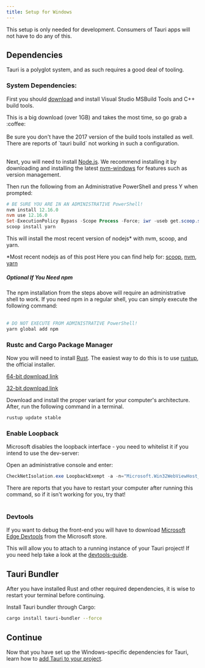 ```yaml
---
title: Setup for Windows
---
```


This setup is only needed for development. Consumers of Tauri apps will not have to do any of this.

## Dependencies

Tauri is a polyglot system, and as such requires a good deal of tooling.

### System Dependencies:

First you should [download](https://aka.ms/buildtools) and install Visual Studio MSBuild Tools and C++ build tools.

<div className="alert alert--info" role="alert">
This is a big download (over 1GB) and takes the most time, so go grab a :coffee:
</div><br/>

<div className="alert alert--warning" role="alert">
Be sure you don't have the 2017 version of the build tools installed as well. There are reports of `tauri build` not working in such a configuration.
</div><br/>

Next, you will need to install [Node.js](https://nodejs.org/en/). We recommend installing it by downloading and installing the latest [nvm-windows](https://github.com/coreybutler/nvm-windows/releases) for features such as version management.

Then run the following from an Administrative PowerShell and press Y when prompted:

```powershell
# BE SURE YOU ARE IN AN ADMINISTRATIVE PowerShell!
nvm install 12.16.0
nvm use 12.16.0
Set-ExecutionPolicy Bypass -Scope Process -Force; iwr -useb get.scoop.sh | iex
scoop install yarn
```

This will install the most recent version of nodejs\* with nvm, scoop, and yarn.

<div className="alert alert--info" role="alert">
*Most recent nodejs as of this post
Here you can find help for: <a href="https://scoop.sh/" target="_blank">scoop</a>, <a href="https://github.com/coreybutler/nvm-windows" target="_blank">nvm</a>, <a href="https://yarnpkg.com/" target="_blank">yarn</a>
</div>

##### Optional If You Need npm

<div className="alert alert--info" role="alert">
The npm installation from the steps above will require an administrative shell to work. If you need npm in a regular shell, you can simply execute the following command:
</div>
<br/>

```powershell
# DO NOT EXECUTE FROM ADMINISTRATIVE PowerShell!
yarn global add npm
```

### Rustc and Cargo Package Manager

Now you will need to install [Rust](https://www.rust-lang.org/). The easiest way to do this is to use [rustup](https://rustup.rs/), the official installer.

[64-bit download link](https://win.rustup.rs/x86_64)

[32-bit download link](https://win.rustup.rs/i686)

Download and install the proper variant for your computer's architecture. After, run the following command in a terminal.

```powershell
rustup update stable
```

### Enable Loopback

Microsoft disables the loopback interface - you need to whitelist it if you intend to use the dev-server:

Open an administrative console and enter:

```powershell
CheckNetIsolation.exe LoopbackExempt -a -n="Microsoft.Win32WebViewHost_cw5n1h2txyewy"
```

<div className="alert alert--info" role="alert">
There are reports that you have to restart your computer after running this command, so if it isn't working for you, try that!
</div>
<br/>

### Devtools

If you want to debug the front-end you will have to download [Microsoft Edge Devtools](https://www.microsoft.com/store/p/microsoft-edge-devtools-preview/9mzbfrmz0mnj) from the Microsoft store.

This will allow you to attach to a running instance of your Tauri project!
If you need help take a look at the [devtools-guide](https://docs.microsoft.com/en-us/microsoft-edge/devtools-guide).

## Tauri Bundler

After you have installed Rust and other required dependencies, it is wise to restart your terminal before continuing.

Install Tauri bundler through Cargo:

```sh
cargo install tauri-bundler --force
```

## Continue

Now that you have set up the Windows-specific dependencies for Tauri, learn how to [add Tauri to your project](/docs/usage/development/integration).